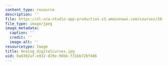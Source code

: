 ```yaml
---
content_type: resource
description: ''
file: https://ol-ocw-studio-app-production.s3.amazonaws.com/courses/20-020-introduction-to-biological-engineering-design-spring-2009/0a6302afe932d29e98bbf31bb726f406_Analog_digitalcurves.jpg
file_type: image/jpeg
image_metadata:
  caption: ''
  credit: ''
  image-alt: ''
resourcetype: Image
title: Analog_digitalcurves.jpg
uid: 0a6302af-e932-d29e-98bb-f31bb726f406
---
```

